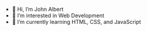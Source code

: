- 👋 Hi, I’m John Albert
- 👀 I’m interested in Web Development
- 🌱 I’m currently learning HTML, CSS, and JavaScript

<!---
jax-01/jax-01 is a ✨ special ✨ repository because its `README.md` (this file) appears on your GitHub profile.
You can click the Preview link to take a look at your changes.
--->
